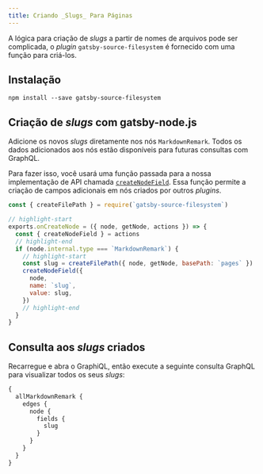 ```yaml
---
title: Criando _Slugs_ Para Páginas
---
```


A lógica para criação de _slugs_ a partir de nomes de arquivos pode ser complicada, o _plugin_ `gatsby-source-filesystem` é fornecido com uma função para criá-los.

## Instalação

`npm install --save gatsby-source-filesystem`

## Criação de _slugs_ com gatsby-node.js

Adicione os novos _slugs_ diretamente nos nós `MarkdownRemark`. Todos os dados adicionados aos nós estão disponíveis para futuras consultas com GraphQL.

Para fazer isso, você usará uma função passada para a nossa implementação de API chamada [`createNodeField`](/docs/actions/#createNodeField). Essa função permite a criação de campos adicionais em nós criados por outros _plugins_.

```javascript:title=gatsby-node.js
const { createFilePath } = require(`gatsby-source-filesystem`)

// highlight-start
exports.onCreateNode = ({ node, getNode, actions }) => {
  const { createNodeField } = actions
  // highlight-end
  if (node.internal.type === `MarkdownRemark`) {
    // highlight-start
    const slug = createFilePath({ node, getNode, basePath: `pages` })
    createNodeField({
      node,
      name: `slug`,
      value: slug,
    })
    // highlight-end
  }
}
```

## Consulta aos _slugs_ criados

Recarregue e abra o GraphiQL, então execute a seguinte consulta GraphQL para visualizar todos os seus _slugs_:

```graphql
{
  allMarkdownRemark {
    edges {
      node {
        fields {
          slug
        }
      }
    }
  }
}
```
